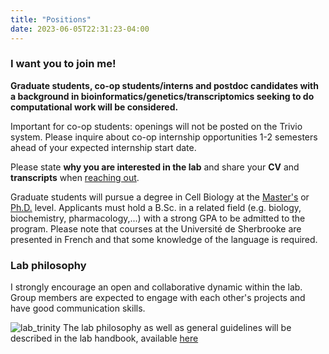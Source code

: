 ```yaml
---
title: "Positions"
date: 2023-06-05T22:31:23-04:00
---
```


### I want you to join me!
**Graduate students, co-op students/interns
and postdoc candidates with a background
in bioinformatics/genetics/transcriptomics seeking to
do computational work will be considered.**

<!--
Applicants seeking to conduct dry lab and/or experimental
work are welcome to apply. Depending on the project, applicants with
backgrounds in either molecular biology, cell biology,
genetics, RNA biology, immunology or bioinformatics could be a good fit.
-->

Important for co-op students: openings will not be posted on the
Trivio system. Please inquire about co-op internship opportunities
1-2 semesters ahead of your expected internship start date.

Please state  **why you are interested in the lab** and share your
**CV** and **transcripts** when
[reaching out](mailto:mathieu.quesnel-vallieres@usherbrooke.ca).

Graduate students will pursue a degree in Cell Biology at the [Master's](https://www.usherbrooke.ca/admission/programme/607/maitrise-en-biologie-cellulaire/)
or [Ph.D.](https://www.usherbrooke.ca/admission/programme/704/doctorat-en-biologie-cellulaire/) level.
Applicants must hold a B.Sc. in a related field
(e.g. biology, biochemistry, pharmacology,...) with a strong GPA
to be admitted to the program. Please note that courses at
the Université de Sherbrooke are presented in French and that some knowledge
of the language is required.

### Lab philosophy
I strongly encourage an open and collaborative dynamic within the lab.
Group members are expected to engage with each other's projects and have good
communication skills.

![lab_trinity](/img/lab_trinity.png)
The lab philosophy as well as general guidelines will be described in the lab
handbook, available [here](https://github.com/mqvallieres/mqvlab_website/raw/master/static/MQVlab_guide.pdf)
